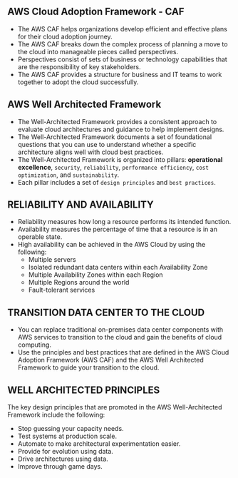 ## AWS Cloud Adoption Framework - CAF

* The AWS CAF helps organizations develop
efficient and effective plans for their cloud
adoption journey.
* The AWS CAF breaks down the complex process
of planning a move to the cloud into manageable
pieces called perspectives.
* Perspectives consist of sets of business or
technology capabilities that are the responsibility
of key stakeholders.
* The AWS CAF provides a structure for
business and IT teams to work together to
adopt the cloud successfully.

## AWS Well Architected Framework

* The Well-Architected Framework provides a
consistent approach to evaluate cloud
architectures and guidance to help implement
designs.
* The Well-Architected Framework documents a
set of foundational questions that you can
use to understand whether a specific architecture
aligns well with cloud best practices.
* The Well-Architected Framework is organized into
pillars: **operational excellence**, `security`,
`reliability`, `performance efficiency`, `cost
optimization`, and `sustainability`.
* Each pillar includes a set of `design principles`
and `best practices`.

## RELIABILITY AND AVAILABILITY

* Reliability measures how long a resource
performs its intended function.
* Availability measures the percentage of time
that a resource is in an operable state.
* High availability can be achieved in the AWS
Cloud by using the following:
  * Multiple servers
  * Isolated redundant data centers within
  each Availability Zone
  * Multiple Availability Zones within each
  Region
  * Multiple Regions around the world
  * Fault-tolerant services

## TRANSITION DATA CENTER TO THE CLOUD

* You can replace traditional on-premises data
center components with AWS services to
transition to the cloud and gain the benefits of
cloud computing.
* Use the principles and best practices that are
defined in the AWS Cloud Adoption
Framework (AWS CAF) and the AWS Well Architected Framework to guide your
transition to the cloud.

## WELL ARCHITECTED PRINCIPLES

The key design principles that are promoted in the
AWS Well-Architected Framework include the
following:

* Stop guessing your capacity needs.
* Test systems at production scale.
* Automate to make architectural
experimentation easier.
* Provide for evolution using data.
* Drive architectures using data.
* Improve through game days.
